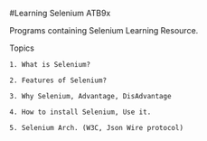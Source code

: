

#Learning Selenium ATB9x

Programs containing Selenium Learning Resource.

Topics

    1. What is Selenium?
    
    2. Features of Selenium?
    
    3. Why Selenium, Advantage, DisAdvantage
    
    4. How to install Selenium, Use it.
    
    5. Selenium Arch. (W3C, Json Wire protocol)
